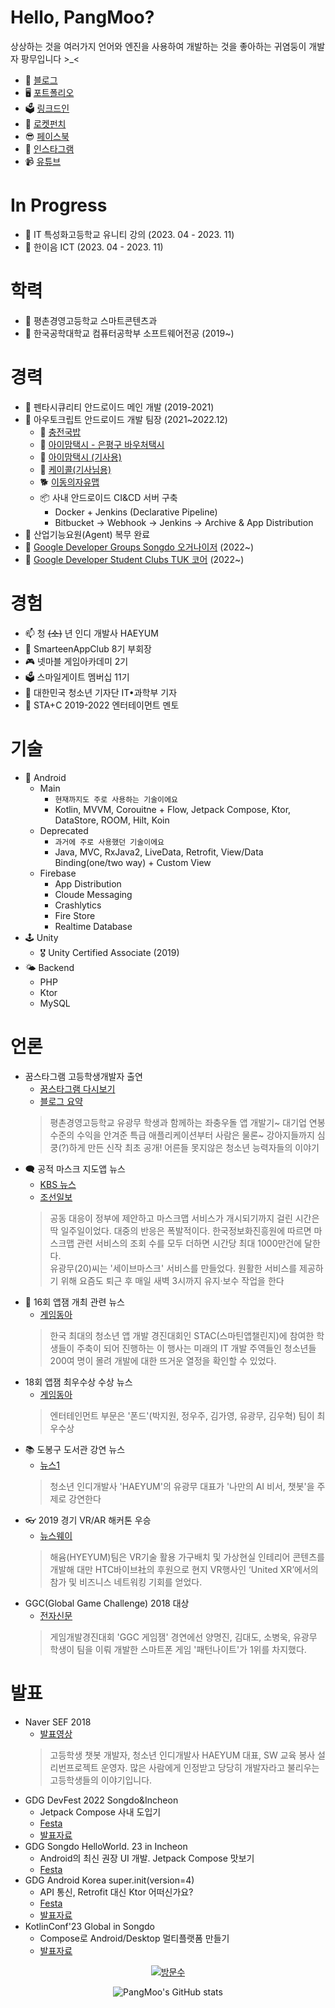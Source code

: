 # Hello, PangMoo?
상상하는 것을 여러가지 언어와 엔진을 사용하여 개발하는 것을 좋아하는 귀염둥이 개발자 팡무입니다 >_<

- 📨 [블로그](https://holykisa.tistory.com/)
- 🖥 [포트폴리오](https://haeyum.dev/pangmoo)
- 🗳️ [링크드인](https://www.linkedin.com/in/firebase/)
- 🚀 [로켓펀치](https://www.rocketpunch.com/@7c8d04fec04644a4)
- 😎 [페이스북](https://fb.com/kisa002)
- 🌟 [인스타그램](https://www.instagram.com/kisahacker/)
- 📹 [유튜브](https://www.youtube.com/channel/UCFpIYi_nOXp91jUCciDYOug)

# In Progress
- 📂 IT 특성화고등학교 유니티 강의 (2023. 04 - 2023. 11)
- 📂 한이음 ICT (2023. 04 - 2023. 11)

# 학력
- 📖 평촌경영고등학교 스마트콘텐츠과
- 📖 한국공학대학교 컴퓨터공학부 소프트웨어전공 (2019~)

# 경력
- 🌱 펜타시큐리티 안드로이드 메인 개발 (2019-2021)
- 🌱 아우토크립트 안드로이드 개발 팀장 (2021~2022.12)
   - 🔋 [충전국밥](https://play.google.com/store/apps/details?id=com.autocrypt.mi.evservice) 
   - 🚕 [아이맘택시 - 은평구 바우처택시](https://play.google.com/store/apps/details?id=com.autocrypt.mi.namu.pax)
   - 🚗 [아이맘택시 (기사용)](https://play.google.com/store/apps/details?id=com.autocrypt.mi.namu.dvr)
   - 🚙 [케이콜(기사님용)](https://play.google.com/store/apps/details?id=com.autocrypt.mi.kcalldvr)
   - 🐕‍ [이동의자유맵](https://play.google.com/store/apps/details?id=com.autocrypt.mi.bf2u.barrierfree)
   - 📦 사내 안드로이드 CI&CD 서버 구축
      - Docker + Jenkins (Declarative Pipeline)
      - Bitbucket -> Webhook -> Jenkins -> Archive & App Distribution
- 🌱 산업기능요원(Agent) 복무 완료
- 🔭 [Google Developer Groups Songdo 오거나이저](https://gdg.community.dev/gdg-songdo/) (2022~)
- 🔭 [Google Developer Student Clubs TUK 코어](https://gdsc.community.dev/tech-university-of-korea/) (2022~)

# 경험
- 📫 청 ~~(소)~~ 년 인디 개발사 HAEYUM
- 🤔 SmarteenAppClub 8기 부회장
- 🎮 넷마블 게임아카데미 2기
- 🗳️ 스마일게이트 멤버십 11기
- 💬 대한민국 청소년 기자단 IT•과학부 기자
- 🦮 STA+C 2019-2022 엔터테이먼트 멘토

# 기술
- 🤖 Android
   - Main
      - `현재까지도 주로 사용하는 기술이에요`
      - Kotlin, MVVM, Corouitne + Flow, Jetpack Compose, Ktor, DataStore, ROOM, Hilt, Koin
   - Deprecated
      - `과거에 주로 사용했던 기술이에요`
      - Java, MVC, RxJava2, LiveData, Retrofit, View/Data Binding(one/two way) + Custom View
   - Firebase
      - App Distribution
      - Cloude Messaging
      - Crashlytics
      - Fire Store
      - Realtime Database
- 🕹 Unity
   - 🎖 Unity Certified Associate (2019)
- 🌤 Backend
   - PHP
   - Ktor
   - MySQL

# 언론
- 꿈스타그램 고등학생개발자 출연
   - [꿈스타그램 다시보기](https://mtv.jtbc.co.kr/replay/pr10010454/pm10041346/ep10034866/view)
   - [블로그 요약](https://blog.naver.com/PostView.naver?isHttpsRedirect=true&blogId=kny1000&logNo=221059107295)
   > 평촌경영고등학교 유광무 학생과 함께하는 좌충우돌 앱 개발기~
대기업 연봉 수준의 수익을 안겨준 특급 애플리케이션부터
사람은 물론~ 강아지들까지 심쿵(?)하게 만든 신작 최초 공개!
어른들 못지않은 청소년 능력자들의 이야기
- 🗨️ 공적 마스크 지도앱 뉴스
   - [KBS 뉴스](https://news.kbs.co.kr/news/view.do?ncd=4398881&ref=A)
   - [조선일보](https://www.chosun.com/site/data/html_dir/2020/03/23/2020032303791.html)
   > 공동 대응이 정부에 제안하고 마스크맵 서비스가 개시되기까지 걸린 시간은 딱 일주일이었다. 대중의 반응은 폭발적이다. 한국정보화진흥원에 따르면 마스크맵 관련 서비스의 조회 수를 모두 더하면 시간당 최대 1000만건에 달한다.<br>
   > 유광무(20)씨는 '세이브마스크' 서비스를 만들었다. 원활한 서비스를 제공하기 위해 요즘도 퇴근 후 매일 새벽 3시까지 유지·보수 작업을 한다
- 🪪 16회 앱잼 개최 관련 뉴스
   - [게임동아](https://game.donga.com/90001/)
   > 한국 최대의 청소년 앱 개발 경진대회인 STAC(스마틴앱챌린지)에 참여한 학생들이 주축이 되어 진행하는 이 행사는 미래의 IT 개발 주역들인 청소년들 200여 명이 몰려 개발에 대한 뜨거운 열정을 확인할 수 있었다.
- 18회 앱잼 최우수상 수상 뉴스
   - [게임동아](https://game.donga.com/91814/)
   > 엔터테인먼트 부문은 '폰드'(박지원, 정우주, 김가영, 유광무, 김우혁) 팀이 최우수상
- 📚 도봉구 도서관 강연 뉴스
   - [뉴스1](https://www.news1.kr/articles/?3629401)
   > 청소년 인디개발사 'HAEYUM'의 유광무 대표가 '나만의 AI 비서, 챗봇'을 주제로 강연한다
- 👓 2019 경기 VR/AR 해커톤 우승
   - [뉴스웨이](https://www.newsway.co.kr/news/view?tp=1&ud=2019073011101768163)
   > 해윰(HYEYUM)팀은 VR기술 활용 가구배치 및 가상현실 인테리어 콘텐츠를 개발해 대만 HTC바이브社의 후원으로 현지 VR행사인 ‘United XR’에서의 참가 및 비즈니스 네트워킹 기회를 얻었다.
- GGC(Global Game Challenge) 2018 대상
   - [전자신문](https://www.etnews.com/20181223000004)
   > 게임개발경진대회 'GGC 게임잼' 경연에선 양명진, 김대도, 소병욱, 유광무 학생이 팀을 이뤄 개발한 스마트폰 게임 '패턴나이트'가 1위를 차지했다.

# 발표
- Naver SEF 2018
   - [발표영상](https://www.edwith.org/sef2018/lecture/32289/)
   > 고등학생 챗봇 개발자, 청소년 인디개발사 HAEYUM 대표, SW 교육 봉사 설리번프로젝트 운영자.
많은 사람에게 인정받고 당당히 개발자라고 불리우는 고등학생들의 이야기입니다.
- GDG DevFest 2022 Songdo&Incheon
   - Jetpack Compose 사내 도입기
   - [Festa](https://festa.io/events/2758)
   - [발표자료](https://www.slideshare.net/ssuserb6c2641/devfest-2022-jetpack-compose-pptx)
- GDG Songdo HelloWorld. 23 in Incheon
   - Android의 최신 권장 UI 개발. Jetpack Compose 맛보기
   - [Festa](https://festa.io/events/3182)
- GDG Android Korea super.init(version=4)
   - API 통신, Retrofit 대신 Ktor 어떠신가요?
   - [Festa](https://festa.io/events/3267)
   - [발표자료](https://speakerdeck.com/pangmoo/api-tongsin-retrofit-daesin-ktor-eoddeosingayo)
- KotlinConf'23 Global in Songdo
   - Compose로 Android/Desktop 멀티플랫폼 만들기
   - [발표자료](https://speakerdeck.com/pangmoo/composero-android-and-desktop-meoltipeulraespom-mandeulgi)

<div align=center>
   
   [![방문수](https://hits.seeyoufarm.com/api/count/incr/badge.svg?url=https%3A%2F%2Fgithub.com%2Fkisa002)](https://hits.seeyoufarm.com) 	
   
</div>

<div align=center>
   
   ![PangMoo's GitHub stats](https://github-readme-stats.vercel.app/api?username=kisa002&count_private=true&theme=radical)
   
</div>
